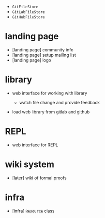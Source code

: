 - `GitFileStore`
- `GitLabFileStore`
- `GitHubFileStore`

# landing page

- [landing page] community info
- [landing page] setup mailing list
- [landing page] logo

# library

- web interface for working with library

  - watch file change and provide feedback

- load web library from gitlab and github

# REPL

- web interface for REPL

# wiki system

- [later] wiki of formal proofs

# infra

- [infra] `Resource` class
